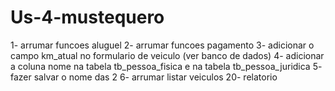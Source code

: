# Us-4-mustequero
1- arrumar funcoes aluguel
2- arrumar funcoes pagamento
3- adicionar o campo km_atual no formulario de veiculo (ver banco de dados)
4- adicionar a coluna nome na tabela tb_pessoa_fisica e na tabela tb_pessoa_juridica
5- fazer salvar o nome das 2 
6- arrumar listar veiculos
20- relatorio